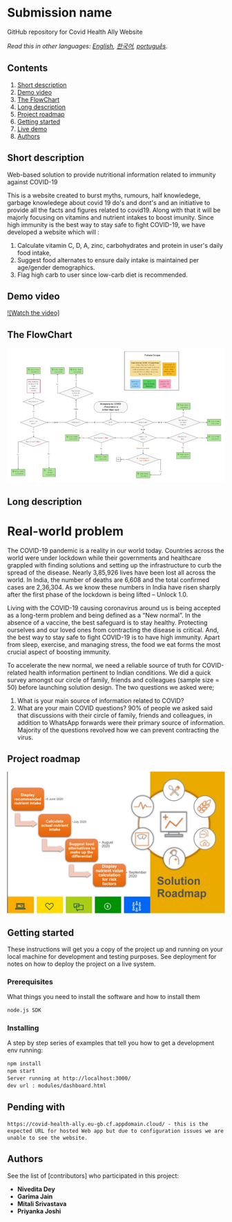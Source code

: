 # Submission name

 GitHub repository for Covid Health Ally Website

*Read this in other languages: [English](README.md), [한국어](README.ko.md), [português](README.pt_br.md).*

## Contents

1. [Short description](#short-description)
1. [Demo video](#demo-video)
1. [The FlowChart](#the-FlowChart)
1. [Long description](#long-description)
1. [Project roadmap](#project-roadmap)
1. [Getting started](#getting-started)
1. [Live demo](#live-demo)
1. [Authors](#authors)


## Short description

Web-based solution to provide nutritional information related to immunity against COVID-19

This is a website created to burst myths, rumours, half knowledege, garbage knowledege about covid 19 do's and dont's and an initiative to provide all the facts and figures related to covid19. Along with that it will be majorly focusing on vitamins and nutrient intakes to boost imunity.
Since high immunity is the best way to stay safe to fight COVID-19, we have developed a website which will :

1.	Calculate vitamin C, D, A, zinc, carbohydrates and protein in user's daily food intake, 
2.	Suggest food alternates to ensure daily intake is maintained per age/gender demographics. 
3.	Flag high carb to user since low-carb diet is recommended.

## Demo video

[![Watch the video]](https://youtu.be/vOgCOoy_Bx0)

## The FlowChart
![FlowChart](COVID_Health_Ally_App_Flowchart.jpg)


## Long description

# Real-world problem
The COVID-19 pandemic is a reality in our world today. Countries across the world were under lockdown while their governments and healthcare grappled with finding solutions and setting up the infrastructure to curb the spread of the disease. Nearly 3,85,926 lives have been lost all across the world. In India, the number of deaths are 6,608 and the total confirmed cases are 2,36,304. As we know these numbers in India have risen sharply after the first phase of the lockdown is being lifted – Unlock 1.0. 

Living with the COVID-19 causing coronavirus around us is being accepted as a long-term problem and being defined as a “New normal”. In the absence of a vaccine, the best safeguard is to stay healthy. Protecting ourselves and our loved ones from contracting the disease is critical. And, the best way to stay safe to fight COVID-19 is to have high immunity. Apart from sleep, exercise, and managing stress, the food we eat forms the most crucial aspect of boosting immunity.

To accelerate the new normal, we need a reliable source of truth for COVID-related health information pertinent to Indian conditions. We did a quick survey amongst our circle of family, friends and colleagues (sample size = 50) before launching solution design. The two questions we asked were; 
1.	What is your main source of information related to COVID?
2.	What are your main COVID questions?
90% of people we asked said that discussions with their circle of family, friends and colleagues, in addition to WhatsApp forwards were their primary source of information. Majority of the questions revolved how we can prevent contracting the virus.


## Project roadmap

![Roadmap](RoadMap.jpg)

## Getting started

These instructions will get you a copy of the project up and running on your local machine for development and testing purposes. See deployment for notes on how to deploy the project on a live system.

### Prerequisites

What things you need to install the software and how to install them

```bash
node.js SDK
```

### Installing

A step by step series of examples that tell you how to get a development env running:


```bash
npm install
npm start
Server running at http://localhost:3000/
dev url : modules/dashboard.html
```

## Pending with
```
https://covid-health-ally.eu-gb.cf.appdomain.cloud/ - this is the expected URL for hosted Web app but due to configuration issues we are unable to see the website.
```

## Authors

See the list of [contributors] who participated in this project:
* **Nivedita Dey** 
* **Garima Jain** 
* **Mitali Srivastava** 
* **Priyanka Joshi** 